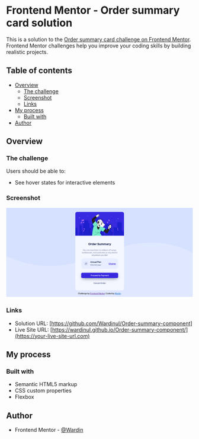 # Frontend Mentor - Order summary card solution

This is a solution to the [Order summary card challenge on Frontend Mentor](https://www.frontendmentor.io/challenges/order-summary-component-QlPmajDUj). Frontend Mentor challenges help you improve your coding skills by building realistic projects. 

## Table of contents

- [Overview](#overview)
  - [The challenge](#the-challenge)
  - [Screenshot](#screenshot)
  - [Links](#links)
- [My process](#my-process)
  - [Built with](#built-with)
- [Author](#author)

## Overview

### The challenge

Users should be able to:

- See hover states for interactive elements

### Screenshot

![](images/screenshot.png)

### Links

- Solution URL: [https://github.com/Wardinul/Order-summary-component]
- Live Site URL: [https://wardinul.github.io/Order-summary-component/](https://your-live-site-url.com)

## My process

### Built with

- Semantic HTML5 markup
- CSS custom properties
- Flexbox

## Author

- Frontend Mentor - [@Wardin](https://www.frontendmentor.io/profile/Wardinul)

